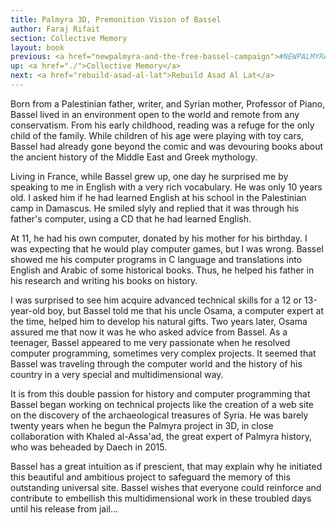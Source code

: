 ```yaml
---
title: Palmyra 3D, Premonition Vision of Bassel
author: Faraj Rifait
section: Collective Memory
layout: book
previous: <a href="newpalmyra-and-the-free-bassel-campaign">#NEWPALMYRA and the Free Bassel Campaign</a>
up: <a href="./">Collective Memory</a>
next: <a href="rebuild-asad-al-lat">Rebuild Asad Al Lat</a>
---
```


Born from a Palestinian father, writer, and Syrian mother, Professor
of Piano, Bassel lived in an environment open to the world and remote
from any conservatism. From his early childhood, reading was a refuge
for the only child of the family. While children of his age were
playing with toy cars, Bassel had already gone beyond the comic and
was devouring books about the ancient history of the Middle East and
Greek mythology.

Living in France, while Bassel grew up, one day he surprised me by
speaking to me in English with a very rich vocabulary. He was only 10
years old. I asked him if he had learned English at his school in the
Palestinian camp in Damascus. He smiled slyly and replied that it was
through his father's computer, using a CD that he had learned English.

At 11, he had his own computer, donated by his mother for his
birthday. I was expecting that he would play computer games, but I was
wrong. Bassel showed me his computer programs in C language and
translations into English and Arabic of some historical books. Thus,
he helped his father in his research and writing his books on history.

I was surprised to see him acquire advanced technical skills for a 12
or 13-year-old boy, but Bassel told me that his uncle Osama, a
computer expert at the time, helped him to develop his natural
gifts. Two years later, Osama assured me that now it was he who asked
advice from Bassel. As a teenager, Bassel appeared to me very
passionate when he resolved computer programming, sometimes very
complex projects. It seemed that Bassel was traveling through the
computer world and the history of his country in a very special and
multidimensional way.

It is from this double passion for history and computer programming
that Bassel began working on technical projects like the creation of a
web site on the discovery of the archaeological treasures of Syria. He
was barely twenty years when he begun the Palmyra project in 3D, in
close collaboration with Khaled al-Assa'ad, the great expert of
Palmyra history, who was beheaded by Daech in 2015.

Bassel has a great intuition as if prescient, that may explain why he
initiated this beautiful and ambitious project to safeguard the memory
of this outstanding universal site. Bassel wishes that everyone could
reinforce and contribute to embellish this multidimensional work in
these troubled days until his release from jail...
